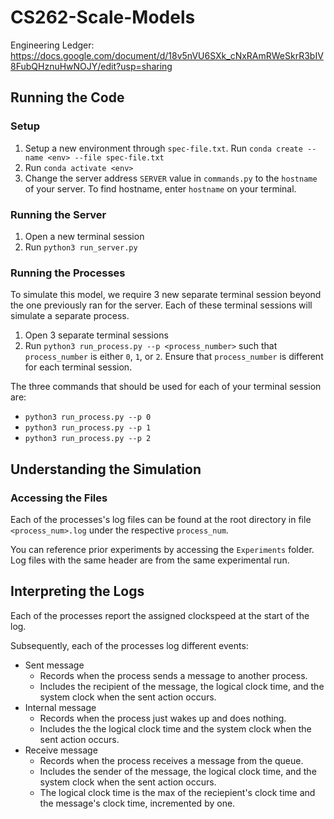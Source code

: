 # CS262-Scale-Models
Engineering Ledger: https://docs.google.com/document/d/18v5nVU6SXk_cNxRAmRWeSkrR3bIV8FubQHznuHwNOJY/edit?usp=sharing

## Running the Code

### Setup
1. Setup a new environment through `spec-file.txt`. Run `conda create --name <env> --file spec-file.txt`
2. Run `conda activate <env>`
3. Change the server address `SERVER` value in `commands.py` to the `hostname` of your server. To find hostname, enter `hostname` on your terminal.

### Running the Server
1. Open a new terminal session
2. Run `python3 run_server.py`

### Running the Processes
To simulate this model, we require 3 new separate terminal session beyond the one previously ran for the server. Each of these terminal sessions will simulate a separate process.
1. Open 3 separate terminal sessions
2. Run `python3 run_process.py --p <process_number>` such that `process_number` is either `0`, `1`, or `2`. Ensure that `process_number` is different for each terminal session.

The three commands that should be used for each of your terminal session are:
- `python3 run_process.py --p 0`
- `python3 run_process.py --p 1`
- `python3 run_process.py --p 2`
<!-- 3. [Optional] Customize the range of clockspeeds the processes can be assigned to by passing an additional commandline argument  -->

## Understanding the Simulation

### Accessing the Files
Each of the processes's log files can be found at the root directory in file `<process_num>.log` under the respective `process_num`.

You can reference prior experiments by accessing the `Experiments` folder. Log files with the same header are from the same experimental run.

## Interpreting the Logs

Each of the processes report the assigned clockspeed at the start of the log. 

Subsequently, each of the processes log different events:
- Sent message
    - Records when the process sends a message to another process. 
    - Includes the recipient of the message, the logical clock time, and the system clock when the sent action occurs. 
- Internal message 
    - Records when the process just wakes up and does nothing. 
    - Includes the the logical clock time and the system clock when the sent action occurs. 
- Receive message 
    - Records when the process receives a message from the queue. 
    - Includes the sender of the message, the logical clock time, and the system clock when the sent action occurs. 
    - The logical clock time is the max of the reciepient's clock time and the message's clock time, incremented by one.
